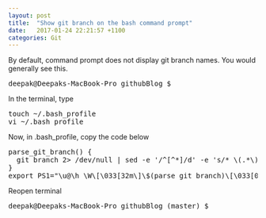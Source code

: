 ```yaml
---
layout: post
title:  "Show git branch on the bash command prompt"
date:   2017-01-24 22:21:57 +1100
categories: Git
---
```

By default, command prompt does not display git branch names. You would generally see this.

<pre>deepak@Deepaks-MacBook-Pro githubBlog $</pre>

In the terminal, type
<pre>
touch ~/.bash_profile
vi ~/.bash_profile
</pre>

Now, in .bash_profile, copy the code below
<pre>
parse_git_branch() {
  git branch 2> /dev/null | sed -e '/^[^*]/d' -e 's/* \(.*\)/ (\1)/'
}
export PS1="\u@\h \W\[\033[32m\]\$(parse_git_branch)\[\033[00m\] $ "
</pre>

Reopen terminal

<pre>deepak@Deepaks-MacBook-Pro githubBlog (master) $</pre>
